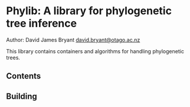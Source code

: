 # Phylib: A library for phylogenetic tree inference

Author: David James Bryant david.bryant@otago.ac.nz

This library contains containers and algorithms for handling phylogenetic trees.

## Contents



## Building

